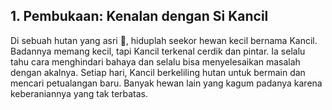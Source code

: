 ## **1. Pembukaan: Kenalan dengan Si Kancil**  
Di sebuah hutan yang asri 🌳, hiduplah seekor hewan kecil bernama Kancil. Badannya memang kecil, tapi Kancil terkenal cerdik dan pintar. Ia selalu tahu cara menghindari bahaya dan selalu bisa menyelesaikan masalah dengan akalnya. Setiap hari, Kancil berkeliling hutan untuk bermain dan mencari petualangan baru. Banyak hewan lain yang kagum padanya karena keberaniannya yang tak terbatas.